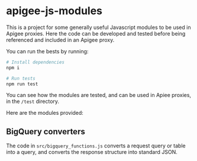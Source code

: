 # apigee-js-modules
This is a project for some generally useful Javascript modules to be used in Apigee proxies. Here the code can be developed and tested before being referenced and included in an Apigee proxy.

You can run the bests by running:

```bash
# Install dependencies
npm i

# Run tests
npm run test
```

You can see how the modules are tested, and can be used in Apiee proxies, in the `/test` directory.

Here are the modules provided:

## BigQuery converters
The code in `src/bigquery_functions.js` converts a request query or table into a query, and converts the response structure into standard JSON.
